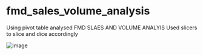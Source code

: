 # fmd_sales_volume_analysis
Using pivot table analysed FMD SLAES AND VOLUME ANALYIS
Used slicers to slice and dice accordingly

![image](https://user-images.githubusercontent.com/101229082/202812268-27c2563c-9ec6-46eb-bbcf-aa05568cd37a.png)


